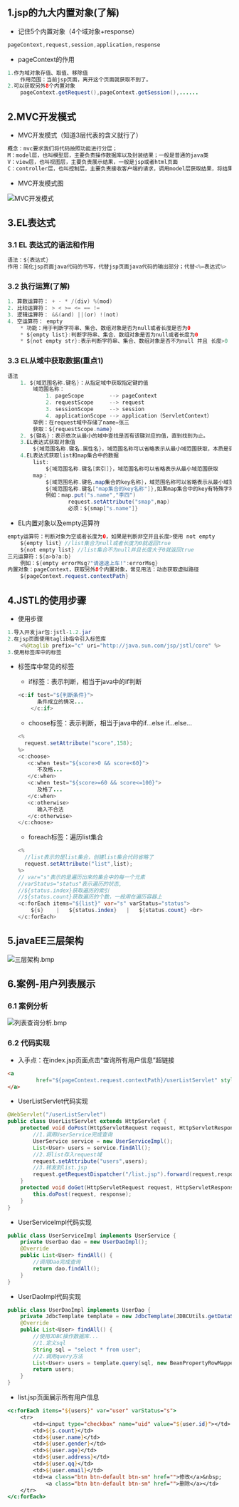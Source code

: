 ## 1.jsp的九大内置对象(了解)

- 记住5个内置对象（4个域对象+response）

```java
pageContext,request,session,application,response
```

- pageContext的作用

```java
1.作为域对象存值、取值、移除值
	作用范围：当前jsp页面，离开这个页面就获取不到了。
2.可以获取另外8个内置对象
	pageContext.getRequest(),pageContext.getSession(),......
```

## 2.MVC开发模式

- MVC开发模式（知道3层代表的含义就行了）

```java
概念：mvc要求我们将代码按照功能进行分层；
M：model层，也叫模型层，主要负责操作数据库以及封装结果；一般是普通的java类
V：view层，也叫视图层，主要负责展示结果，一般是jsp或者html页面
C：controller层，也叫控制层，主要负责接收客户端的请求，调用model层获取结果，将结果响应给view层展示；
```

- MVC开发模式图

![MVC开发模式](img\MVC开发模式.bmp)

## 3.EL表达式

### 3.1 EL 表达式的语法和作用

```java
语法：${表达式}
作用：简化jsp页面java代码的书写，代替jsp页面java代码的输出部分；代替<%=表达式%>
```

### 3.2 执行运算(了解)

```java
1. 算数运算符： + - * /(div) %(mod)
2. 比较运算符： > < >= <= == !=
3. 逻辑运算符： &&(and) ||(or) !(not)
4. 空运算符： empty
	* 功能：用于判断字符串、集合、数组对象是否为null或者长度是否为0
	* ${empty list}:判断字符串、集合、数组对象是否为null或者长度为0
	* ${not empty str}:表示判断字符串、集合、数组对象是否不为null 并且 长度>0
```

### 3.3 EL从域中获取数据(重点1)

```java
语法
    1. ${域范围名称.键名}：从指定域中获取指定键的值
        域范围名称：
            1. pageScope		--> pageContext
            2. requestScope 	--> request
            3. sessionScope 	--> session
            4. applicationScope --> application（ServletContext）
        举例：在request域中存储了name=张三
        获取：${requestScope.name}
    2. ${键名}：表示依次从最小的域中查找是否有该键对应的值，直到找到为止。
    3.EL表达式获取对象值
    	${域范围名称.键名.属性名}，域范围名称可以省略表示从最小域范围获取，本质是调用对象的getter方法，
    4.EL表达式获取list和map集合中的数据
    	list:
    		${域范围名称.键名[索引]}，域范围名称可以省略表示从最小域范围获取
		map：
			${域范围名称.键名.map集合的key名称}，域范围名称可以省略表示从最小域范围获取
			${域范围名称.键名["map集合的key名称"]},如果map集合中的key有特殊字符，那么就需要使用这种方法，比如map集合中的key有个.或者-；
			例如：map.put("s.name","李四")
                   request.setAttribute("smap",map)
                   必须：${smap["s.name"]}
```

- EL内置对象以及empty运算符

```java
empty运算符：判断对象为空或者长度为0，如果是判断非空并且长度>使用 not empty
	${empty list} //list集合为null或者长度为0就返回true
	${not empty list} //list集合不为null并且长度大于0就返回true
三元运算符：${a>b?a:b}
	例如：${empty errorMsg?"请速速上车!":errorMsg}
内置对象：pageContext，获取另外8个内置对象，常见用法：动态获取虚拟路径
	${pageContext.request.contextPath}
```

## 4.JSTL的使用步骤

- 使用步骤

```java
1.导入开发jar包:jstl-1.2.jar
2.在jsp页面使用taglib指令引入标签库
	<%@taglib prefix="c" uri="http://java.sun.com/jsp/jstl/core" %>
3.使用标签库中的标签
```

- 标签库中常见的标签

  - if标签：表示判断，相当于java中的if判断

  ```java
  <c:if test="${判断条件}">
  		条件成立的情况...
      </c:if>
  ```

  - choose标签：表示判断，相当于java中的if...else if...else...

  ```java
  <%
    request.setAttribute("score",158);
  %>
  <c:choose>
     <c:when test="${score>0 && score<60}">
        不及格...
     </c:when>
     <c:when test="${score>=60 && score<=100}">
        及格了...
     </c:when>
     <c:otherwise>
        输入不合法
     </c:otherwise>
  </c:choose>
  ```

  - foreach标签：遍历list集合

  ```java
  <%
    //list表示的是list集合，创建list集合代码省略了
    request.setAttribute("list",list);  
  %>
  // var="s"表示的是遍历出来的集合中的每一个元素
  //varStatus="status"表示遍历的状态,
  //${status.index}获取遍历的索引
  //${status.count}获取遍历的个数，一般用在遍历容器上
  <c:forEach items="${list}" var="s" varStatus="status">
      ${s}    |   ${status.index}   |   ${status.count} <br>
  </c:forEach>
  ```

## 5.javaEE三层架构

![三层架构.bmp](img\三层架构.bmp)

## 6.案例-用户列表展示

### 6.1 案例分析

![列表查询分析.bmp](img\列表查询分析.bmp)

### 6.2 代码实现

- 入手点：在index.jsp页面点击“查询所有用户信息”超链接

```html
<a
         href="${pageContext.request.contextPath}/userListServlet" style="text-decoration:none;font-size:33px">查询所有用户信息
</a>
```

- UserListServlet代码实现

```java
@WebServlet("/userListServlet")
public class UserListServlet extends HttpServlet {
    protected void doPost(HttpServletRequest request, HttpServletResponse response) throws ServletException, IOException {
        //1.调用UserService完成查询
        UserService service = new UserServiceImpl();
        List<User> users = service.findAll();
        //2.将list存入request域
        request.setAttribute("users",users);
        //3.转发到list.jsp
        request.getRequestDispatcher("/list.jsp").forward(request,response);
    }
    protected void doGet(HttpServletRequest request, HttpServletResponse response) throws ServletException, IOException {
        this.doPost(request, response);
    }
}
```

- UserServiceImpl代码实现

```java
public class UserServiceImpl implements UserService {
    private UserDao dao = new UserDaoImpl();
    @Override
    public List<User> findAll() {
        //调用Dao完成查询
        return dao.findAll();
    }
}
```

- UserDaoImpl代码实现

```java
public class UserDaoImpl implements UserDao {
    private JdbcTemplate template = new JdbcTemplate(JDBCUtils.getDataSource());
    @Override
    public List<User> findAll() {
        //使用JDBC操作数据库...
        //1.定义sql
        String sql = "select * from user";
        //2.调用query方法
        List<User> users = template.query(sql, new BeanPropertyRowMapper<User>(User.class));
        return users;
    }
}
```

- list.jsp页面展示所有用户信息

```jsp
<c:forEach items="${users}" var="user" varStatus="s">
    <tr>
        <td><input type="checkbox" name="uid" value="${user.id}"></td>
        <td>${s.count}</td>
        <td>${user.name}</td>
        <td>${user.gender}</td>
        <td>${user.age}</td>
        <td>${user.address}</td>
        <td>${user.qq}</td>
        <td>${user.email}</td>
        <td><a class="btn btn-default btn-sm" href="">修改</a>&nbsp;
            <a class="btn btn-default btn-sm" href="">删除</a></td>
    </tr>
</c:forEach>
```